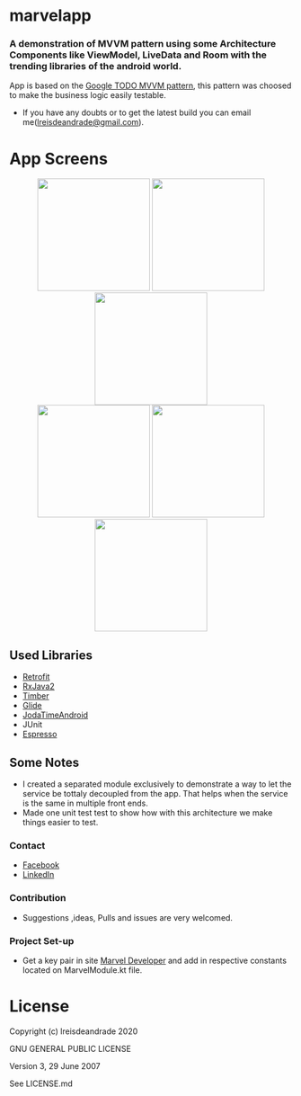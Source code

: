 # marvelapp


### A demonstration of MVVM pattern using some Architecture Components like ViewModel, LiveData and Room with the trending libraries of the android world.

App is based on the [Google TODO MVVM pattern](https://github.com/googlesamples/android-architecture/tree/todo-mvvm-live/), this pattern was choosed to make the business logic easily testable.
- If you have any doubts or to get the latest build you can email me(<lreisdeandrade@gmail.com>).


# App Screens

<p align="center">

<img src="https://user-images.githubusercontent.com/19539537/81988433-d0ce1a80-9611-11ea-882f-f60c7488d3b3.png" width = 200>
<img src="https://user-images.githubusercontent.com/19539537/82005619-31724d00-963c-11ea-9011-82f055289e98.png" width = 200>
<img src="https://user-images.githubusercontent.com/19539537/82004668-e2c3b380-9639-11ea-97c3-cd5741e6472e.png" width = 200>
<br>
<img src="https://user-images.githubusercontent.com/19539537/82001852-8e690580-9632-11ea-91d6-ce7d7855b32a.png" width = 200>
<img src="https://user-images.githubusercontent.com/19539537/81990092-d6792f80-9614-11ea-9b59-d813d904f284.png" width = 200>
<img src="https://user-images.githubusercontent.com/19539537/82006253-c7f33e00-963d-11ea-9f0c-87169dc15f32.png" width = 200>

</p>



## Used Libraries
- [Retrofit](http://square.github.io/retrofit)
- [RxJava2](https://github.com/ReactiveX/RxJava)
- [Timber](https://github.com/JakeWharton/timber)
- [Glide](https://github.com/bumptech/glide)
- [JodaTimeAndroid](https://github.com/dlew/joda-time-android)
- JUnit
- [Espresso](https://developer.android.com/training/testing/espresso/index.html)

 
## Some Notes

- I created a separated module exclusively to demonstrate a way to let the service be tottaly decoupled from the app. That helps when the service is the same in multiple front ends.
- Made one unit test test to show how with this architecture we make things easier to test.

### Contact
- [Facebook](https://www.facebook.com/leandro.reisdeandrade)
- [LinkedIn](https://www.linkedin.com/in/leandro-reis-de-andrade-643080a3/)

### Contribution
- Suggestions ,ideas, Pulls and issues are very welcomed.

### Project Set-up
- Get a key pair in site [Marvel Developer](https://developer.marvel.com/) and add in respective constants located on MarvelModule.kt file.



License
==========

Copyright (c) lreisdeandrade 2020

GNU GENERAL PUBLIC LICENSE

Version 3, 29 June 2007

See LICENSE.md
